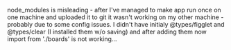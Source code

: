 node_modules is misleading - after I've managed to make app run once on one machine and uploaded it to git it wasn't working on my other machine - probably due to some config issues.
I didn't have initialy @types/figglet and @types/clear (I installed them w/o saving) and after adding them now import from './boards' is not working...